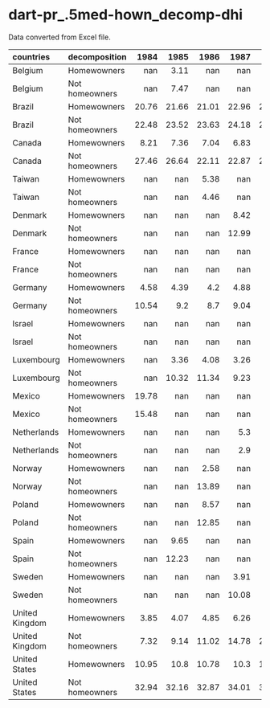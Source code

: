 # dart-pr_.5med-hown_decomp-dhi

Data converted from Excel file.

| countries      | decomposition   |   1984 |   1985 |   1986 |   1987 |   1988 |   1989 |   1990 |   1991 |   1992 |   1993 |   1994 |   1995 |   1996 |   1997 |   1998 |   1999 |   2000 |   2001 |   2002 |   2003 |   2004 |   2005 |   2006 |   2007 |   2008 |   2009 |   2010 |   2011 |   2012 |   2013 |   2014 |   2015 |   2016 |   2017 |   2018 |   2019 |   2020 |   2021 |   2022 |   2023 |   2024 |
|:---------------|:----------------|-------:|-------:|-------:|-------:|-------:|-------:|-------:|-------:|-------:|-------:|-------:|-------:|-------:|-------:|-------:|-------:|-------:|-------:|-------:|-------:|-------:|-------:|-------:|-------:|-------:|-------:|-------:|-------:|-------:|-------:|-------:|-------:|-------:|-------:|-------:|-------:|-------:|-------:|-------:|-------:|-------:|
| Belgium        | Homewowners     | nan    |   3.11 | nan    | nan    |   3.29 | nan    | nan    | nan    |   3.91 | nan    | nan    |   6.52 | nan    |   5.35 | nan    | nan    |   5.6  | nan    | nan    |   5.96 |   4.48 |   5.56 |   6.07 |   5.51 |   4.98 |   5.16 |   4.67 |   4.69 |   4    |   4.06 |   4.03 |   4.44 |   3.88 |   4.02 |   3.6  |   3.72 |   2.8  |   3.18 | nan    | nan    |    nan |
| Belgium        | Not homeowners  | nan    |   7.47 | nan    | nan    |   8.49 | nan    | nan    | nan    |   8.42 | nan    | nan    |  15.67 | nan    |  15.55 | nan    | nan    |  16.78 | nan    | nan    |  18.66 |  18.59 |  19.43 |  21.07 |  19.83 |  21.41 |  21.86 |  24.01 |  22.72 |  25.92 |  24.08 |  22.01 |  23.25 |  25.01 |  27.03 |  19.54 |  18.89 |  17.74 |  19.15 | nan    | nan    |    nan |
| Brazil         | Homewowners     |  20.76 |  21.66 |  21.01 |  22.96 |  22.85 |  23.17 |  23.24 | nan    |  22.91 |  22.49 | nan    |  24.14 |  24.5  |  23.36 |  23    |  22.3  | nan    |  21.78 |  20.65 |  21.03 |  21.41 |  19.6  |  18.92 |  19.27 |  18.81 |  18.76 | nan    |  18.25 |  17.75 |  17.43 |  16.92 |  17.56 | nan    | nan    | nan    | nan    | nan    | nan    | nan    | nan    |    nan |
| Brazil         | Not homeowners  |  22.48 |  23.52 |  23.63 |  24.18 |  25.29 |  25.71 |  26.56 | nan    |  26.27 |  25.4  | nan    |  26.94 |  27.23 |  25.97 |  25.28 |  25.19 | nan    |  25.2  |  24.33 |  24.72 |  24.85 |  23.17 |  22.6  |  22.79 |  23.02 |  23.05 | nan    |  21.31 |  21.26 |  21.77 |  20.84 |  21.22 | nan    | nan    | nan    | nan    | nan    | nan    | nan    | nan    |    nan |
| Canada         | Homewowners     |   8.21 |   7.36 |   7.04 |   6.83 |   6.35 |   5.83 |   6.55 |   5.99 |   6.13 |   6.03 |   5.56 |   5.74 |   6.9  |   6.49 |   6.46 |   6.64 |   7.17 |   7.19 |   6.95 |   7.26 |   7.46 |   7.36 |   7.06 |   6.83 |   6.82 |   7.11 |   6.83 |   6.44 |   7.06 |   7.45 |   6.73 |   7.25 |   6.36 |   6.28 |   6.55 |   6.1  |   4.45 |   5.72 | nan    | nan    |    nan |
| Canada         | Not homeowners  |  27.46 |  26.64 |  22.11 |  22.87 |  23.97 |  21.06 |  22.44 |  22.65 |  24.21 |  23.99 |  24.95 |  25    |  25.97 |  26.21 |  26.83 |  26.38 |  26.1  |  26.11 |  28.34 |  28.95 |  29.66 |  29.15 |  27.42 |  28.37 |  28.81 |  29.47 |  29.61 |  29.1  |  31.65 |  31.36 |  29.59 |  32.71 |  27.61 |  28.28 |  26.77 |  26.59 |  19.53 |  19.83 | nan    | nan    |    nan |
| Taiwan         | Homewowners     | nan    | nan    |   5.38 | nan    | nan    | nan    | nan    |   6.69 | nan    | nan    | nan    |   8.25 | nan    |   7.93 | nan    | nan    |   8.25 | nan    | nan    | nan    | nan    |   9.3  | nan    |   9.59 | nan    | nan    |  11.19 | nan    | nan    |  10.35 | nan    | nan    |   9.66 |  10.08 |  10.13 |  10.66 |  10.35 |  10.73 | nan    | nan    |    nan |
| Taiwan         | Not homeowners  | nan    | nan    |   4.46 | nan    | nan    | nan    | nan    |   5.35 | nan    | nan    | nan    |  10.82 | nan    |  10.04 | nan    | nan    |   9.65 | nan    | nan    | nan    | nan    |  11.49 | nan    |  15.31 | nan    | nan    |  17.33 | nan    | nan    |  13.93 | nan    | nan    |  12.55 |  15.92 |  14.05 |  11.14 |   9.07 |  11.42 | nan    | nan    |    nan |
| Denmark        | Homewowners     | nan    | nan    | nan    |   8.42 | nan    | nan    | nan    | nan    |   4.22 | nan    | nan    | nan    | nan    | nan    | nan    | nan    | nan    | nan    | nan    | nan    |   3.11 | nan    | nan    |   2.95 | nan    | nan    |   2.69 | nan    | nan    |   2.03 | nan    |   2.75 |   2.8  |   2.6  |   2.71 |   2.64 |   2.59 |   2.62 |   2.71 | nan    |    nan |
| Denmark        | Not homeowners  | nan    | nan    | nan    |  12.99 | nan    | nan    | nan    | nan    |  11.66 | nan    | nan    | nan    | nan    | nan    | nan    | nan    | nan    | nan    | nan    | nan    |  10.55 | nan    | nan    |   8.94 | nan    | nan    |   9.11 | nan    | nan    |   8.36 | nan    |  14.02 |  14.23 |  15    |  14.83 |  14.72 |  14.64 |  14.34 |  14.48 | nan    |    nan |
| France         | Homewowners     | nan    | nan    | nan    | nan    | nan    | nan    | nan    | nan    | nan    | nan    | nan    | nan    |   4.9  |   4.59 |   4.31 |   4.27 |   4.18 |   4.09 |   4.3  |   4.07 |   4.07 |   3.74 |   3.66 |   3.66 |   3.62 |   4.22 |   4.17 |   3.68 |   3.74 | nan    | nan    | nan    | nan    | nan    | nan    | nan    | nan    |   4.11 |   4.1  | nan    |    nan |
| France         | Not homeowners  | nan    | nan    | nan    | nan    | nan    | nan    | nan    | nan    | nan    | nan    | nan    | nan    |  13.99 |  14.16 |  13.41 |  13.77 |  13.91 |  13.78 |  13.55 |  14.19 |  13.89 |  15.65 |  15.75 |  16    |  16.2  |  16.13 |  16.55 |  17.5  |  17.96 | nan    | nan    | nan    | nan    | nan    | nan    | nan    | nan    |  17.81 |  17.43 | nan    |    nan |
| Germany        | Homewowners     |   4.58 |   4.39 |   4.2  |   4.88 |   4.56 |   4.51 |   3.96 |   4.54 |   4.39 |   3.86 |   3.95 |   3.67 |   4.31 |   2.98 |   3.21 |   3.13 |   3    |   3.12 |   3.32 |   3.05 |   2.97 |   3.26 |   3.51 |   3.49 |   3.54 |   3.68 |   4.22 |   3.87 |   3.42 |   3.69 |   3.5  |   3.57 |   3.25 |   3.49 |   3.51 |   3.02 |   4.93 |   4.42 |   5.17 | nan    |    nan |
| Germany        | Not homeowners  |  10.54 |   9.2  |   8.7  |   9.04 |   8.8  |   7.23 |   9.47 |  10.43 |  10.31 |   8.95 |  11.35 |  10.66 |   9.58 |   9.7  |   9.89 |  10.88 |  11.45 |  11.5  |  12.1  |  12.46 |  12.56 |  14.1  |  13.71 |  13.21 |  14.21 |  15.06 |  14.37 |  13.33 |  14.93 |  14.65 |  15.76 |  16.22 |  16.31 |  17.31 |  16.94 |  18.56 |  17.34 |  17.66 |  18.51 | nan    |    nan |
| Israel         | Homewowners     | nan    | nan    | nan    | nan    | nan    | nan    | nan    | nan    |   8.85 | nan    | nan    | nan    | nan    |  10.83 | nan    | nan    | nan    |  13.81 |  14.22 |  16.25 |  17.52 |  17.93 |  18.44 |  17.19 |  17.8  |  16.84 |  18.83 |  17.23 |  18.13 |  16.28 |  16.98 |  16.71 |  17.16 |  15.91 |  15.73 |  16.61 |  16.12 |  15.97 | nan    | nan    |    nan |
| Israel         | Not homeowners  | nan    | nan    | nan    | nan    | nan    | nan    | nan    | nan    |  15.05 | nan    | nan    | nan    | nan    |  21.52 | nan    | nan    | nan    |  21.61 |  25.04 |  22.01 |  26.49 |  24.09 |  23.4  |  23.76 |  22.06 |  28.36 |  24.08 |  26.48 |  21.88 |  23.6  |  25.37 |  27.91 |  22.83 |  25.3  |  21.74 |  21.6  |  21.71 |  22.8  | nan    | nan    |    nan |
| Luxembourg     | Homewowners     | nan    |   3.36 |   4.08 |   3.26 |   3.34 |   3.53 |   3.16 |   3.39 |   3.76 |   2.98 |   3.31 |   3.06 |   2.59 |   3.56 |   3.48 |   3.51 |   3.51 |   3.53 |   3.77 |   4.75 |   4.34 |   4.87 |   3.38 |   3.72 |   3.74 |   3.63 |   2.64 |   3.42 |   3.82 |   3.81 |   3.63 |   5.13 |   5.72 |   4.93 |   5.45 |   4.22 |   4.16 |   6.1  |   4.96 |   7.3  |    nan |
| Luxembourg     | Not homeowners  | nan    |  10.32 |  11.34 |   9.23 |   9.07 |   7.68 |   8.49 |   8.27 |   8.85 |   6.86 |  18.43 |  15.2  |  19.28 |  14.99 |  13.92 |  15.32 |  13.02 |  12.61 |  12.13 |  16.88 |  16    |  17.58 |  17.34 |  15.64 |  18.37 |  16.56 |  14.34 |  17.08 |  19.68 |  19.09 |  17.94 |  21.68 |  19.93 |  21.19 |  21.69 |  21.8  |  18.73 |  16.74 |  14.44 |  11.39 |    nan |
| Mexico         | Homewowners     |  19.78 | nan    | nan    | nan    | nan    |  19.97 | nan    | nan    |  19.86 | nan    |  21.56 | nan    |  20.75 | nan    |  23.54 | nan    |  23.14 | nan    |  21.24 | nan    |  18.63 |  19.94 |  17.9  | nan    |  20.86 | nan    |  20.17 | nan    |  20.13 | nan    |  17.97 | nan    |  17.61 | nan    |  17.1  | nan    |  16.82 | nan    |  15.54 | nan    |    nan |
| Mexico         | Not homeowners  |  15.48 | nan    | nan    | nan    | nan    |  14.05 | nan    | nan    |  14.66 | nan    |  18.43 | nan    |  14.11 | nan    |  16.46 | nan    |  15.04 | nan    |  14.92 | nan    |  16.56 |  14.64 |  14.46 | nan    |  17.51 | nan    |  15.78 | nan    |  16.44 | nan    |  14.55 | nan    |  14.94 | nan    |  14.2  | nan    |  16.22 | nan    |  14.26 | nan    |    nan |
| Netherlands    | Homewowners     | nan    | nan    | nan    |   5.3  | nan    | nan    |   4.15 | nan    | nan    |   5.78 | nan    | nan    | nan    | nan    | nan    |   1.82 | nan    | nan    | nan    | nan    |   4.35 |   3.6  |   2.84 |   2.34 |   3.25 |   3.09 |   2.02 |   2.64 |   2.24 |   2.18 |   2.16 |   2.51 |   3.04 |   3.43 |   3.14 |   3.02 |   3.19 |   3.57 | nan    | nan    |    nan |
| Netherlands    | Not homeowners  | nan    | nan    | nan    |   2.9  | nan    | nan    |   9.76 | nan    | nan    |  11.66 | nan    | nan    | nan    | nan    | nan    |  10.95 | nan    | nan    | nan    | nan    |   9.86 |  10.2  |  11.48 |  11.08 |  11.03 |  10.43 |  11.68 |  12.78 |  12.66 |  14.24 |  13.92 |  16.74 |  17.69 |  16.95 |  16.7  |  18.18 |  21.45 |  22.42 | nan    | nan    |    nan |
| Norway         | Homewowners     | nan    | nan    |   2.58 | nan    | nan    | nan    | nan    | nan    | nan    | nan    | nan    | nan    | nan    | nan    | nan    | nan    | nan    | nan    | nan    | nan    | nan    | nan    | nan    |   2.48 | nan    | nan    |   2.04 | nan    | nan    |   2.14 | nan    | nan    |   2.27 | nan    | nan    |   2.29 |   2.3  |   2.19 |   2.2  | nan    |    nan |
| Norway         | Not homeowners  | nan    | nan    |  13.89 | nan    | nan    | nan    | nan    | nan    | nan    | nan    | nan    | nan    | nan    | nan    | nan    | nan    | nan    | nan    | nan    | nan    | nan    | nan    | nan    |  20.85 | nan    | nan    |  21.9  | nan    | nan    |  22.63 | nan    | nan    |  24.7  | nan    | nan    |  25.56 |  25.38 |  23.89 |  24.68 | nan    |    nan |
| Poland         | Homewowners     | nan    | nan    |   8.57 | nan    | nan    | nan    | nan    | nan    |   6    | nan    | nan    |  14.91 | nan    | nan    | nan    |   8.26 | nan    | nan    | nan    | nan    |   9.38 |   9.01 |   8.56 |   7.95 |   8.49 |   8.88 |   8.3  |   8.62 |   8.56 |   8.89 |   8.59 |   8.93 |   7.51 |   6.62 |   6.94 |   7.46 |   8.62 |   9.46 |   9.77 |   9.39 |    nan |
| Poland         | Not homeowners  | nan    | nan    |  12.85 | nan    | nan    | nan    | nan    | nan    |   5.42 | nan    | nan    |   6.24 | nan    | nan    | nan    |  10.99 | nan    | nan    | nan    | nan    |  16    |  15.55 |  14.53 |  13.43 |  12.91 |  13.9  |  14.16 |  14.15 |  15.54 |  14.86 |  15.06 |  13.93 |  11.15 |   9.84 |  10.51 |  11.47 |  12.95 |  13.48 |  12.92 |  13.42 |    nan |
| Spain          | Homewowners     | nan    |   9.65 | nan    | nan    | nan    | nan    |   9.43 | nan    | nan    |  11.36 |  10.64 |  10.15 |  12.47 |  11.93 |  12.58 |  12.53 |  12.54 | nan    | nan    | nan    |  12.43 |  13.06 |  11.69 |  10.32 |  10.98 |  11.45 |  10.7  |  10.44 |   9.84 |  11.4  |  11.03 |  10.84 |  10.75 |   9.95 |   9.47 |   9.61 |   9.62 |   9.58 |   9.76 | nan    |    nan |
| Spain          | Not homeowners  | nan    |  12.23 | nan    | nan    | nan    | nan    |  12.17 | nan    | nan    |  19.6  |  21.21 |  19.69 |  23.63 |  19.87 |  22.65 |  21.79 |  21.36 | nan    | nan    | nan    |  25.84 |  24.6  |  22.19 |  29.35 |  27.18 |  28.63 |  26.6  |  29.27 |  29.32 |  31.94 |  30.39 |  31.53 |  32.54 |  29.78 |  28.6  |  29.12 |  31.41 |  28.62 |  24.93 | nan    |    nan |
| Sweden         | Homewowners     | nan    | nan    | nan    |   3.91 | nan    | nan    | nan    | nan    |   3.61 | nan    | nan    |   2.24 | nan    | nan    | nan    | nan    |   3.2  |   3.36 |   3.21 |   2.86 |   2.38 |   2.46 |   2.35 |   3.09 |   2.77 |   3.03 |   3.11 |   3.02 |   3.06 |   4.51 |   4.29 |   4.34 |   4.05 |   3.44 |   4.26 |   4.01 |   3.26 |   3.78 | nan    | nan    |    nan |
| Sweden         | Not homeowners  | nan    | nan    | nan    |  10.08 | nan    | nan    | nan    | nan    |  10.52 | nan    | nan    |  12.74 | nan    | nan    | nan    | nan    |  10.11 |  10.47 |  10.55 |   9.85 |   9.39 |   9.64 |  10.83 |  13.14 |  13.36 |  13.93 |  17.89 |  17.57 |  17.81 |  20.31 |  21.37 |  20.23 |  20.47 |  23.15 |  20.65 |  20.65 |  21.26 |  20.37 | nan    | nan    |    nan |
| United Kingdom | Homewowners     |   3.85 |   4.07 |   4.85 |   6.26 |   6.73 |   6.53 |   7.63 |   7.54 |   7.86 |   7.77 |   7.82 |   8.26 |   7.59 |   7.99 |   8.25 |   8.31 |   7.7  |   7.47 |   7.59 |   7.12 |   6.39 |   6.66 |   7.18 |   7.47 |   6.71 |   6.84 |   6.32 |   6.02 |   6.31 |   5.92 |   6.03 |   6.63 |   6.7  |   6.85 |   6.82 |   7.59 |   7.39 |   7.42 | nan    | nan    |    nan |
| United Kingdom | Not homeowners  |   7.32 |   9.14 |  11.02 |  14.78 |  23.52 |  23.21 |  28.48 |  29.19 |  25.29 |  23.89 |  18.4  |  17.35 |  21.47 |  21.78 |  22.78 |  22.95 |  23.22 |  21.62 |  20.63 |  19.46 |  17.64 |  18.29 |  18.86 |  18.73 |  17.41 |  14.79 |  13.86 |  12.1  |  12.38 |  12.45 |  13.48 |  13.33 |  13.69 |  14.9  |  14.04 |  15.88 |  11.88 |  13.96 | nan    | nan    |    nan |
| United States  | Homewowners     |  10.95 |  10.8  |  10.78 |  10.3  |  10.49 |  10.36 |   9.57 |   9.74 |  10.14 |  10.04 |   9.67 |   9.36 |   9.61 |   9.7  |  10.02 |  10.29 |  10.49 |  10.67 |  11.05 |  10.95 |  10.51 |  10.17 |  10.52 |  10.98 |  10.15 |   9.39 |   9.89 |   9.66 |   9.98 |  10.21 |   9.91 |   9.88 |  10.93 |  11.35 |  11.41 |  11.48 |  10.31 |  10.03 |  11.85 |  11.26 |    nan |
| United States  | Not homeowners  |  32.94 |  32.16 |  32.87 |  34.01 |  32.07 |  32.17 |  32    |  32.64 |  33.04 |  32.56 |  31.58 |  30.83 |  31.46 |  31.92 |  32.7  |  32.22 |  31.16 |  31.75 |  32.61 |  33.81 |  32.38 |  32.62 |  31.84 |  32.8  |  32.45 |  28.58 |  29.5  |  28.77 |  29.06 |  28.27 |  26.4  |  26.07 |  28.13 |  28.03 |  28.99 |  30.61 |  27.17 |  23.66 |  29.27 |  30.23 |    nan |
